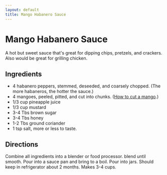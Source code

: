 ```yaml
---
layout: default
title: Mango Habanero Sauce
---
```


# Mango Habanero Sauce

A hot but sweet sauce that's great for dipping chips, pretzels, and
crackers. Also would be great for grilling chicken.

## Ingredients

-   4 habanero peppers, stemmed, deseeded, and coarsely chopped. (The
    more habaneros, the hotter the sauce.)
-   4 mangoes, peeled, pitted, and cut into chunks. ([How to cut a
    mango](http://www.wikihow.com/Cut-a-Mango).)
-   1/3 cup pineapple juice
-   1/3 cup mustard
-   3-4 Tbs brown sugar
-   3-4 Tbs honey
-   1-2 Tbs ground coriander
-   1 tsp salt, more or less to taste.

## Directions

Combine all ingredients into a blender or food processor. blend until
smooth. Pour into a sauce pan and bring to a boil. Pour into jars.
Should keep in refrigerator about 2 months. Makes 3-4 cups.
